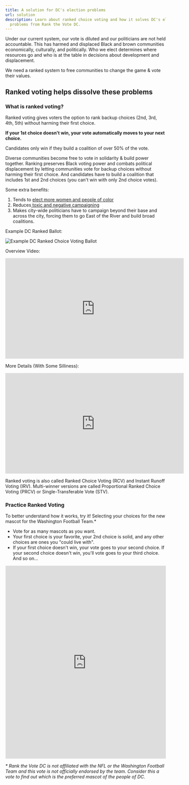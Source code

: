 ```yaml
---
title: A solution for DC's election problems
url: solution
description: Learn about ranked choice voting and how it solves DC's elections
  problems from Rank the Vote DC.
---
```

Under our current system, our vote is diluted and our politicians are not held accountable. This has harmed and displaced Black and brown communities economically, culturally, and politically. Who we elect determines where resources go and who is at the table in decisions about development and displacement.

We need a ranked system to free communities to change the game & vote their values.

## Ranked voting helps dissolve these problems

### What is ranked voting?

Ranked voting gives voters the option to rank backup choices (2nd, 3rd, 4th, 5th) without harming their first choice. 

**If your 1st choice doesn't win, your vote automatically moves to your next choice.** 

Candidates only win if they build a coalition of over 50% of the vote. 

Diverse communities become free to vote in solidarity & build power together. Ranking preserves Black voting power and combats political displacement by letting communities vote for backup choices without harming their first choice. And candidates have to build a coalition that includes 1st and 2nd choices (you can't win with only 2nd choice votes).

Some extra benefits:

1. Tends to [elect more women and people of color](https://www.fairvote.org/data_on_rcv#research_rcvrepresentation)
2. Reduces[ toxic and negative campaigning](https://www.fairvote.org/data_on_rcv#research_rcvcampaigncivility)
3. Makes city-wide politicians have to campaign beyond their base and across the city, forcing them to go East of the River and build broad coalitions.  

Example DC Ranked Ballot:

![Example DC Ranked Choice Voting Ballot](/static/img/example-20ballot-20grid-20rank-20the-20v.webp "Example DC Ranked Voting Ballot")

Overview Video:

<iframe width="560" height="315" src="https://www.youtube.com/embed/gq7N2hmX9FI" frameborder="0" allow="accelerometer; autoplay; clipboard-write; encrypted-media; gyroscope; picture-in-picture" allowfullscreen></iframe>

More Details (With Some Silliness):

<iframe width="560" height="315" src="https://www.youtube.com/embed/MykMQfmLIro" frameborder="0" allow="accelerometer; autoplay; clipboard-write; encrypted-media; gyroscope; picture-in-picture" allowfullscreen></iframe>

Ranked voting is also called Ranked Choice Voting (RCV) and Instant Runoff Voting (IRV). Multi-winner versions are called Proportional Ranked Choice Voting (PRCV) or Single-Transferable Vote (STV).

### Practice Ranked Voting

To better understand how it works, try it! Selecting your choices for the new mascot for the Washington Football Team.*

* Vote for as many mascots as you want.
* Your first choice is your favorite, your 2nd choice is solid, and any other choices are ones you "could live with".
* If your first choice doesn't win, your vote goes to your second choice. If your second choice doesn't win, you'll vote goes to your third choice. And so on...

<div style="position:relative;overflow:hidden;padding-top:120%;"><iframe src="https://rankit.vote/vote/WVk91aOuGv8M3TTScuTY" style="border:1px solid #f1f1f1;position: absolute;top: 0;left: 0;width: 100%;height: 100%;" name="myiFrame" scrolling="yes" frameborder="1" marginheight="0px" marginwidth="0px" allowfullscreen></iframe></div>

*\* Rank the Vote DC is not affiliated with the NFL or the Washington Football Team and this vote is not officially endorsed by the team. Consider this a vote to find out which is the preferred mascot of the people of DC.*